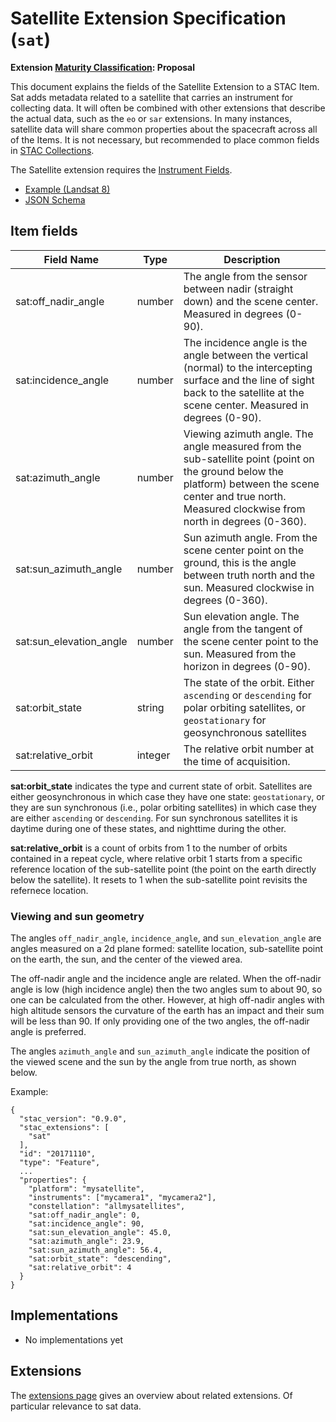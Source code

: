 # Satellite Extension Specification (`sat`)

**Extension [Maturity Classification](../README.md#extension-maturity): Proposal**

This document explains the fields of the Satellite Extension to a STAC Item. Sat adds metadata related to a satellite that carries an instrument for collecting data. It will often be combined with other extensions that describe the actual data, such as the `eo` or `sar` extensions. In many instances, satellite data will share common properties about the spacecraft across all of the Items. It is not necessary, but recommended to place common fields in [STAC Collections](../../collection-spec/collection-spec.md#common-fields-and-standalone-collections).

The Satellite extension requires the [Instrument Fields](../item-spec/common-metadata.md#instrument).

- [Example (Landsat 8)](examples/example-landsat8.json)
- [JSON Schema](json-schema/schema.json)

## Item fields

| Field Name       | Type                     | Description |
| ---------------- | ------------------------ | ----------- |
| sat:off_nadir_angle     | number                   | The angle from the sensor between nadir (straight down) and the scene center. Measured in degrees (0-90). |
| sat:incidence_angle       | number        | The incidence angle is the angle between the vertical (normal) to the intercepting surface and the line of sight back to the satellite at the scene center. Measured in degrees (0-90). |
| sat:azimuth_angle       | number                   | Viewing azimuth angle. The angle measured from the sub-satellite point (point on the ground below the platform) between the scene center and true north. Measured clockwise from north in degrees (0-360). |
| sat:sun_azimuth_angle   | number                   | Sun azimuth angle. From the scene center point on the ground, this is the angle between truth north and the sun. Measured clockwise in degrees (0-360). |
| sat:sun_elevation_angle | number                   | Sun elevation angle. The angle from the tangent of the scene center point to the sun. Measured from the horizon in degrees (0-90). |
| sat:orbit_state        | string  | The state of the orbit. Either `ascending` or `descending` for polar orbiting satellites, or `geostationary` for geosynchronous satellites |
| sat:relative_orbit        | integer       | The relative orbit number at the time of acquisition. |

**sat:orbit_state** indicates the type and current state of orbit. Satellites are either geosynchronous in which case they have one state: `geostationary`, or they are sun synchronous (i.e., polar orbiting satellites) in which case they are either `ascending` or `descending`. For sun synchronous satellites it is daytime during one of these states, and nighttime during the other.

**sat:relative_orbit** is a count of orbits from 1 to the number of orbits contained in a repeat cycle, where relative orbit 1 starts from a specific reference location of the sub-satellite point (the point on the earth directly below the satellite). It resets to 1 when the sub-satellite point revisits the refernece location.

### Viewing and sun geometry

The angles `off_nadir_angle`, `incidence_angle`, and `sun_elevation_angle` are angles measured on a 2d plane formed: satellite location, sub-satellite point on the earth, the sun, and the center of the viewed area.

The off-nadir angle and the incidence angle are related. When the off-nadir angle is low (high incidence angle) then the two angles sum to about 90, so one can be calculated from the other. However, at high off-nadir angles with high altitude sensors the curvature of the earth has an impact and their sum will be less than 90. If only providing one of the two angles, the off-nadir angle is preferred.

The angles `azimuth_angle` and `sun_azimuth_angle` indicate the position of the viewed scene and the sun by the angle from true north, as shown below.


Example:
```
{
  "stac_version": "0.9.0",
  "stac_extensions": [
    "sat"
  ],
  "id": "20171110",
  "type": "Feature",
  ...
  "properties": {
    "platform": "mysatellite",
    "instruments": ["mycamera1", "mycamera2"],
    "constellation": "allmysatellites",
    "sat:off_nadir_angle": 0,
    "sat:incidence_angle": 90,
    "sat:sun_elevation_angle": 45.0,
    "sat:azimuth_angle": 23.9,
    "sat:sun_azimuth_angle": 56.4,
    "sat:orbit_state": "descending",
    "sat:relative_orbit": 4
  }
}
```

## Implementations

- No implementations yet

## Extensions

The [extensions page](../README.md) gives an overview about related extensions. Of particular relevance to sat data.